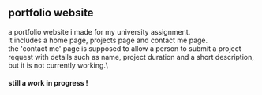 ## portfolio website
a portfolio website i made for my university assignment.\
it includes a home page, projects page and contact me page.\
the 'contact me' page is supposed to allow a person to submit a project request with details such as name, project duration and a short description, but it is not currently working.\
#### still a work in progress !
